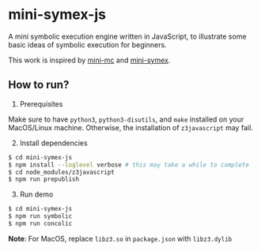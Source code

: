 # mini-symex-js

A mini symbolic execution engine written in JavaScript, to illustrate some basic ideas of symbolic execution for beginners.

This work is inspired by [mini-mc](http://github.com/xiw/mini-mc) and [mini-symex](https://github.com/foreverbell/mini-symex).

## How to run?

1. Prerequisites

Make sure to have `python3`, `python3-disutils`, and `make` installed on your MacOS/Linux machine. Otherwise, the installation of `z3javascript` may fail.

2. Install dependencies

```sh
$ cd mini-symex-js
$ npm install --loglevel verbose # this may take a while to complete
$ cd node_modules/z3javascript
$ npm run prepublish
```

3. Run demo

```sh
$ cd mini-symex-js
$ npm run symbolic
$ npm run concolic
```

**Note**: For MacOS, replace `libz3.so` in `package.json` with `libz3.dylib`
